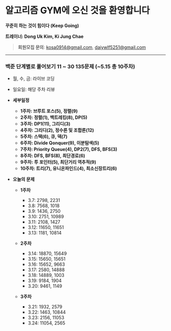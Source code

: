 # 알고리즘 GYM에 오신 것을 환영합니다

**꾸준히 하는 것이 힘이다 (Keep Going)**

**트레이너: Dong Uk Kim, Ki Jung Chae**
> **회원모집 문의**: kosa0914@gmail.com, daiywlf5251@gmail.com

* * *
### 백준 단계별로 풀어보기 11 ~ 30 135문제 (~5.15 총 10주차)
* 월, 수, 금:  라이브 코딩
* 일요일: 해당 주차 리뷰


* **세부일정**
  * **1주차: 브루트 포스(5), 정렬(9)**
  * **2주차: 정렬(1), 백트레킹(8), DP(5)**
  * **3주차: DP1(11), 그리디(3)**
  * **4주차: 그리디(2), 정수론 및 조합론(12)**
  * **5주차: 스택(6), 큐, 덱(7)**
  * **6주차: Divide Qonquer(9), 이분탐색(5)**
  * **7주차: Priority Queue(4), DP2(7), DFS, BFS(3)**
  * **8주차: DFS, BFS(8), 최단경로(6)**
  * **9주차: 투 포인터(5), 최단거리 역추적(9)**
  * **10주차: 트리(7), 유니온파인드(4), 최소신장트리(6)**


* **오늘의 문제**
  * **1주차**
    * 3.7: 2798, 2231
    * 3.8: 7568, 1018
    * 3.9: 1436, 2750
    * 3.10: 2751, 10989
    * 3.11: 2108, 1427
    * 3.12: 11650, 11651
    * 3.13: 1181, 10814
  * **2주차**
    * 3.14: 18870, 15649
    * 3.15: 15650, 15651
    * 3.16: 15652, 9663
    * 3.17: 2580, 14888
    * 3.18: 14889, 1003
    * 3.19: 9184, 1904
    * 3.20: 9461, 1149

  * **3주차**
    * 3.21: 1932, 2579
    * 3.22: 1463, 10844
    * 3.23: 2156, 11053
    * 3.24: 11054, 2565



  
